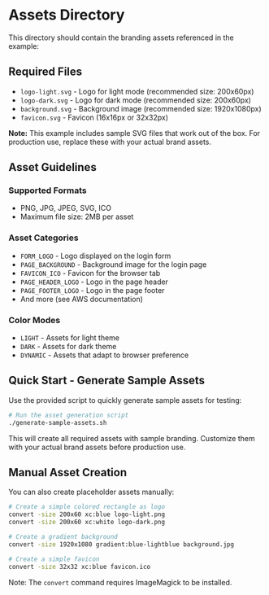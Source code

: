 # Assets Directory

This directory should contain the branding assets referenced in the example:

## Required Files

- `logo-light.svg` - Logo for light mode (recommended size: 200x60px)
- `logo-dark.svg` - Logo for dark mode (recommended size: 200x60px)
- `background.svg` - Background image (recommended size: 1920x1080px)
- `favicon.svg` - Favicon (16x16px or 32x32px)

**Note:** This example includes sample SVG files that work out of the box. For production use, replace these with your actual brand assets.

## Asset Guidelines

### Supported Formats
- PNG, JPG, JPEG, SVG, ICO
- Maximum file size: 2MB per asset

### Asset Categories
- `FORM_LOGO` - Logo displayed on the login form
- `PAGE_BACKGROUND` - Background image for the login page
- `FAVICON_ICO` - Favicon for the browser tab
- `PAGE_HEADER_LOGO` - Logo in the page header
- `PAGE_FOOTER_LOGO` - Logo in the page footer
- And more (see AWS documentation)

### Color Modes
- `LIGHT` - Assets for light theme
- `DARK` - Assets for dark theme
- `DYNAMIC` - Assets that adapt to browser preference

## Quick Start - Generate Sample Assets

Use the provided script to quickly generate sample assets for testing:

```bash
# Run the asset generation script
./generate-sample-assets.sh
```

This will create all required assets with sample branding. Customize them with your actual brand assets before production use.

## Manual Asset Creation

You can also create placeholder assets manually:

```bash
# Create a simple colored rectangle as logo
convert -size 200x60 xc:blue logo-light.png
convert -size 200x60 xc:white logo-dark.png

# Create a gradient background
convert -size 1920x1080 gradient:blue-lightblue background.jpg

# Create a simple favicon
convert -size 32x32 xc:blue favicon.ico
```

Note: The `convert` command requires ImageMagick to be installed.
